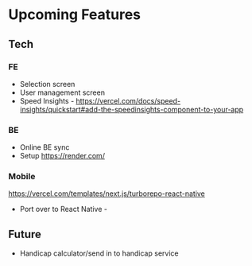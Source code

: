 # Upcoming Features

## Tech

### FE

- Selection screen
- User management screen
- Speed Insights - https://vercel.com/docs/speed-insights/quickstart#add-the-speedinsights-component-to-your-app

### BE

- Online BE sync
- Setup https://render.com/

### Mobile

https://vercel.com/templates/next.js/turborepo-react-native

- Port over to React Native -

## Future

- Handicap calculator/send in to handicap service
